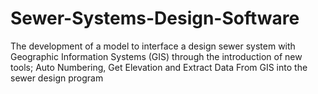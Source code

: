 # Sewer-Systems-Design-Software
 The development of a model to interface a design sewer system with Geographic Information Systems (GIS) through the introduction of new tools; Auto Numbering, Get Elevation and Extract Data From GIS into the sewer design program 
 
